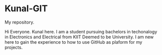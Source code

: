 # Kunal-GIT
My repository.

Hi Everyone.
Kunal here. I am a student pursuing bachelors in techonalogy in Electronics and Electrical from KIIT Deemed to be University.
I am new here to gain the experience to how to use GitHub as plaform for my projects.
